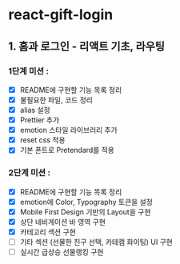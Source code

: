 # react-gift-login

## 1. 홈과 로그인 - 리액트 기초, 라우팅

### 1단계 미션 :

- [x] README에 구현할 기능 목록 정리
- [x] 불필요한 파일, 코드 정리
- [x] alias 설정
- [x] Prettier 추가
- [x] emotion 스타일 라이브러리 추가
- [x] reset css 적용
- [x] 기본 폰트로 Pretendard를 적용

### 2단계 미션 :

- [x] README에 구현할 기능 목록 정리
- [x] emotion에 Color, Typography 토큰을 설정
- [x] Mobile First Design 기반의 Layout을 구현
- [x] 상단 네비게이션 바 영역 구현
- [x] 카테고리 섹션 구현
- [ ] 기타 섹션 (선물한 친구 선택, 카테캠 화이팅) UI 구현
- [ ] 실시간 급상승 선물랭킹 구현